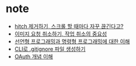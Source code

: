 # note

- [hitch 제거하기, 스크롤 할 때마다 자꾸 끊긴다고?](https://github.com/taekki-labs/note/wiki/Commit-Hitch-%EC%A0%9C%EA%B1%B0%ED%95%98%EA%B8%B0)
- [이미지 요청 취소하기, 작업 취소의 중요성](https://github.com/taekki-labs/note/wiki/Cancelling-Image-Requests)
- [선언형 프로그래밍과 명령형 프로그래밍에 대한 이해](https://github.com/taekki-labs/note/wiki/%EC%84%A0%EC%96%B8%ED%98%95-%ED%94%84%EB%A1%9C%EA%B7%B8%EB%9E%98%EB%B0%8D%EA%B3%BC-%EB%AA%85%EB%A0%B9%ED%98%95-%ED%94%84%EB%A1%9C%EA%B7%B8%EB%9E%98%EB%B0%8D%EC%97%90-%EB%8C%80%ED%95%9C-%EC%9D%B4%ED%95%B4(feat.-%ED%95%A8%EC%88%98%ED%98%95-%ED%94%84%EB%A1%9C%EA%B7%B8%EB%9E%98%EB%B0%8D))
- [CLI로 .gitignore 파일 생성하기](https://github.com/taekki-labs/note/wiki/CLI%EB%A1%9C-.gitignore-%ED%8C%8C%EC%9D%BC-%EC%83%9D%EC%84%B1%ED%95%98%EA%B8%B0)
- [OAuth 개념 이해](https://github.com/taekki-labs/note/wiki/OAuth-%EA%B0%9C%EB%85%90-%EC%9D%B4%ED%95%B4)
